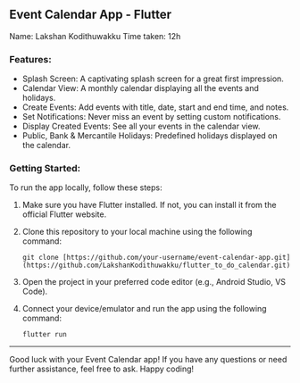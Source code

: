 ## Event Calendar App - Flutter

Name: Lakshan Kodithuwakku
Time taken: 12h

### Features:
- Splash Screen: A captivating splash screen for a great first impression.
- Calendar View: A monthly calendar displaying all the events and holidays.
- Create Events: Add events with title, date, start and end time, and notes.
- Set Notifications: Never miss an event by setting custom notifications.
- Display Created Events: See all your events in the calendar view.
- Public, Bank & Mercantile Holidays: Predefined holidays displayed on the calendar.

### Getting Started:
To run the app locally, follow these steps:

1. Make sure you have Flutter installed. If not, you can install it from the official Flutter website.

2. Clone this repository to your local machine using the following command:

   ```
   git clone [https://github.com/your-username/event-calendar-app.git](https://github.com/LakshanKodithuwakku/flutter_to_do_calendar.git)
   ```

3. Open the project in your preferred code editor (e.g., Android Studio, VS Code).

4. Connect your device/emulator and run the app using the following command:

   ```
   flutter run
   ```
---

Good luck with your Event Calendar app! If you have any questions or need further assistance, feel free to ask. Happy coding!
